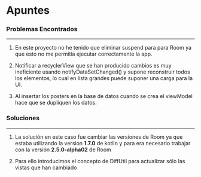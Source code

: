 
# Apuntes

### Problemas Encontrados
___
1. En este proyecto no he tenido que eliminar suspend para para Room
ya que esto no me permitía ejecutar correctamente la app.

2. Notificar a recyclerView que se han producido cambios es muy ineficiente
usando notifyDataSetChanged() y supone reconstruir todos los elementos, lo cual
en lista grandes puede suponer una carga para la UI.

3. Al insertar los posters en la base de datos cuando se crea el viewModel
hace que se dupliquen los datos.


### Soluciones
___
1. La solución en este caso fue cambiar las versiones de Room ya
que estaba utilizando la version __1.7.0__ de kotlin y para era necesario
trabajar con la versión __2.5.0-alpha02__ de Room

2. Para ello introducimos el concepto de DiffUtil para actualizar
sólo las vistas que han cambiado
